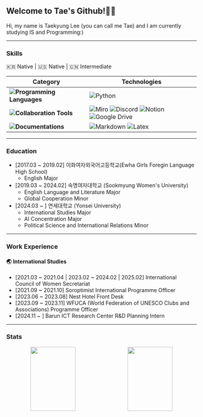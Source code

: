 ## Welcome to Tae's Github!👐🏻
Hi, my name is Taekyung Lee (you can call me Tae) and I am currently studying IS and Programming:)

---

### Skills
🇰🇷 Native | 🇺🇸 Native | 🇨🇳 Intermediate

| **Category** | **Technologies** |
|--------------|-------------------|
| **![Programming Languages](https://img.shields.io/badge/Programming%20Languages-white?style=flat-square)** | ![Python](https://img.shields.io/badge/Python-0080FF?style=flat-square&logo=Python&logoColor=white)  |
| **![Collaboration Tools](https://img.shields.io/badge/Collaboration%20Tools-white?style=flat-square)** | ![Miro](https://img.shields.io/badge/Miro-FFD700?style=flat-square&logo=Miro&logoColor=black) ![Discord](https://img.shields.io/badge/Discord-5865F2?style=flat-square&logo=discord&logoColor=white) ![Notion](https://img.shields.io/badge/Notion-FAFAFA?style=flat-square&logo=notion&logoColor=black) ![Google Drive](https://img.shields.io/badge/Google%20Drive-FAFAFA?style=flat-square&logo=google-drive&logoColor=black)
| **![Documentations](https://img.shields.io/badge/Programming%20Languages-white?style=flat-square)** | ![Markdown](https://img.shields.io/badge/Markdown-black?style=flat-square&logo=Markdown&logoColor=white) ![Latex](https://img.shields.io/badge/LaTex-326872?style=flat-square&logo=LaTex&logoColor=white) |

---


### Education
- [2017.03 ~ 2019.02] 이화여자외국어고등학교(Ewha Girls Foregin Language High School)
  - English Major
- [2019.03 ~ 2024.02] 숙명여자대학교 (Sookmyung Women's University)
   - English Language and Literature Major
   - Global Cooperation Minor
- [2024.03 ~ ] 연세대학교 (Yonsei University)
  - International Studies Major
  - AI Concentration Major
  - Political Science and International Relations Minor

---

### Work Experience
#### 🌏 International Studies
- [2021.03 ~ 2021.04 | 2023.02 ~ 2024.02 | 2025.02] International Council of Women Secretariat
- [2021.09 ~ 2021.10] Soroptimist International Programme Officer
- [2023.06 ~ 2023.08] Nest Hotel Front Desk
- [2023.09 ~ 2023.11] WFUCA (World Federation of UNESCO Clubs and Associations) Programme Officer
- [2024.11 ~ ] Barun ICT Research Center R&D Planning Intern
  
---

### Stats
<div align="center">
  <div style="display: flex; justify-content: space-between; width: 100%; max-width: 1000px; align-items: center;">
    <img src="https://github-readme-stats.vercel.app/api?username=taeeleee&show_icons=true&theme=graywhite" style="flex: 1; width: 48%; height: 170px; object-fit: cover; margin-right: 10px;">
    <img src="https://github-readme-stats.vercel.app/api/top-langs/?username=taeeleee&layout=compact&theme=graywhite&size_weight=0.35&count_weight=0.65" style="flex: 1; width: 48%; height: 170px; object-fit: cover;">
  </div>
</div>






